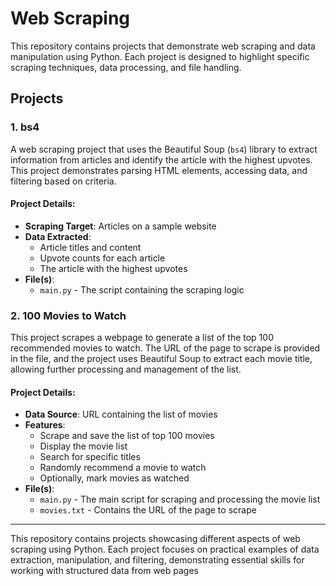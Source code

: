 # Web Scraping

This repository contains projects that demonstrate web scraping and data manipulation using Python. Each project is designed to highlight specific scraping techniques, data processing, and file handling.

## Projects

### 1. bs4
A web scraping project that uses the Beautiful Soup (`bs4`) library to extract information from articles and identify the article with the highest upvotes. This project demonstrates parsing HTML elements, accessing data, and filtering based on criteria.

#### Project Details:
- **Scraping Target**: Articles on a sample website
- **Data Extracted**:
  - Article titles and content
  - Upvote counts for each article
  - The article with the highest upvotes
- **File(s)**: 
  - `main.py` - The script containing the scraping logic

### 2. 100 Movies to Watch
This project scrapes a webpage to generate a list of the top 100 recommended movies to watch. The URL of the page to scrape is provided in the file, and the project uses Beautiful Soup to extract each movie title, allowing further processing and management of the list.

#### Project Details:
- **Data Source**: URL containing the list of movies
- **Features**:
  - Scrape and save the list of top 100 movies
  - Display the movie list
  - Search for specific titles
  - Randomly recommend a movie to watch
  - Optionally, mark movies as watched
- **File(s)**:
  - `main.py` - The main script for scraping and processing the movie list
  - `movies.txt` - Contains the URL of the page to scrape

---

This repository contains projects showcasing different aspects of web scraping using Python. Each project focuses on practical examples of data extraction, manipulation, and filtering, demonstrating essential skills for working with structured data from web pages
